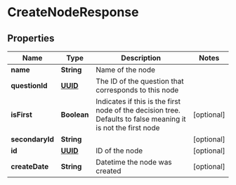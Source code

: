 
# CreateNodeResponse

## Properties
Name | Type | Description | Notes
------------ | ------------- | ------------- | -------------
**name** | **String** | Name of the node | 
**questionId** | [**UUID**](UUID.md) | The ID of the question that corresponds to this node | 
**isFirst** | **Boolean** | Indicates if this is the first node of the decision tree. Defaults to false meaning it is not the first node |  [optional]
**secondaryId** | **String** |  |  [optional]
**id** | [**UUID**](UUID.md) | ID of the node |  [optional]
**createDate** | **String** | Datetime the node was created |  [optional]



